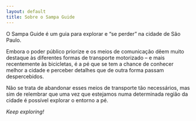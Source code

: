 ```yaml
---
layout: default
title: Sobre o Sampa Guide
---
```

O Sampa Guide é um guia para explorar e “se perder” na cidade de São Paulo.

Embora o poder público priorize e os meios de comunicação dêem muito destaque às diferentes formas de transporte motorizado – e mais recentemente às bicicletas, é a pé que se tem a chance de conhecer melhor a cidade e perceber detalhes que de outra forma passam despercebidos.

Não se trata de abandonar esses meios de transporte tão necessários, mas sim de relembrar que uma vez que estejamos numa determinada região da cidade é possível explorar o entorno a pé.

<em>Keep exploring!</em>